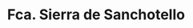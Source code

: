---
title: "Fca. Sierra de Sanchotello"
url: /sanchotello/fca-sierra-de-sanchotello/
shop: carnicero
---